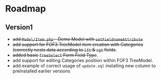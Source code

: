 # Roadmap

## Version1
* ~~add `Model/Item.php` - Demo Model with `setFieldnameAttribute`~~
* ~~add support for FOF3 TreeModel item creation with Categories (correctly nests data according to `lft` & `rgt` fields~~.
* ~~added basic `TreeSelect` Form Field Type~~.
* add support for editing Categories position within FOF3 TreeModel.
* add example of correct usage of `update.sql` installing new column to preinstalled earlier versions
